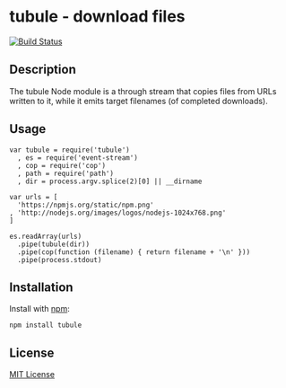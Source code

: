 # tubule - download files

[![Build Status](https://secure.travis-ci.org/michaelnisi/tubule.png?branch=master)](https://travis-ci.org/michaelnisi/tubule)

## Description

The tubule Node module is a through stream that copies files from URLs written to it, while it emits target filenames (of completed downloads).

## Usage

    var tubule = require('tubule')
      , es = require('event-stream')
      , cop = require('cop')
      , path = require('path')
      , dir = process.argv.splice(2)[0] || __dirname

    var urls = [
      'https://npmjs.org/static/npm.png'
    , 'http://nodejs.org/images/logos/nodejs-1024x768.png'
    ]

    es.readArray(urls)
      .pipe(tubule(dir))
      .pipe(cop(function (filename) { return filename + '\n' }))
      .pipe(process.stdout)

## Installation

Install with [npm](http://npmjs.org/):

    npm install tubule

## License

[MIT License](https://raw.github.com/michaelnisi/gitpull/master/LICENSE)
